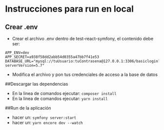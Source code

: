 # Instrucciones para run en local
## Crear .env
- Crear el archivo .env dentro de test-react-symfony, el contenido debe ser:
```
APP_ENV=dev
APP_SECRET=a938f58dd2abb54d0355a47bb7f41e53
DATABASE_URL="mysql://tuUsuario:tuContrasena@127.0.0.1:3306/basiclogin?serverVersion=5.7"
```
- Modifica el archivo y pon tus credenciales de acceso a la base de datos

##Descargar las dependencias
- En la linea de comandos ejecutar: ```composer install```
- En la linea de comandos ejecutar: ```yarn install```

##Run de la aplicación
- hacer un: ```symfony server:start```
- hacer un: ```yarn encore dev --watch```
